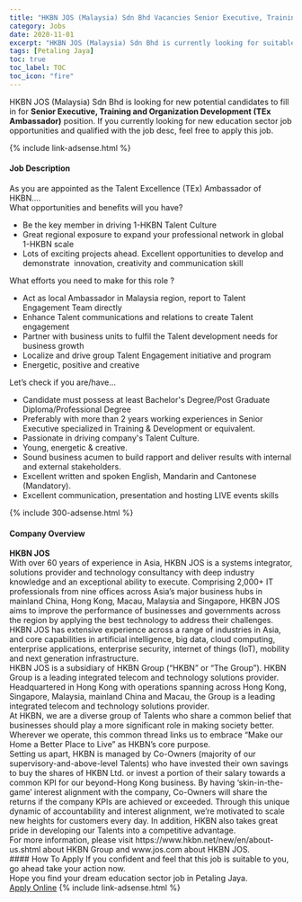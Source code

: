 ```yaml
---
title: "HKBN JOS (Malaysia) Sdn Bhd Vacancies Senior Executive, Training and Organization Development (TEx Ambassador)" 
category: Jobs 
date: 2020-11-01 
excerpt: "HKBN JOS (Malaysia) Sdn Bhd is currently looking for suitable person to fill in the Senior Executive, Training and Organization Development (TEx Ambassador) which positioned at Petaling Jaya" 
tags: [Petaling Jaya] 
toc: true 
toc_label: TOC 
toc_icon: "fire" 
--- 
```


<p>HKBN JOS (Malaysia) Sdn Bhd is looking for new potential candidates to fill in for <b>Senior Executive, Training and Organization Development (TEx Ambassador)</b> position. If you currently looking for new education sector job opportunities and qualified with the job desc, feel free to apply this job.
</p>{% include link-adsense.html %} 
<div><div><h4>Job Description</h4></div><div><div><span><div><div><div><div>As you are appointed as the Talent Excellence (TEx) Ambassador of HKBN....</div><div>What opportunities and benefits will you have?</div><ul><li><div>Be the key member in driving 1-HKBN Talent Culture</div></li><li><div>Great regional exposure to expand your professional network in global 1-HKBN scale</div></li><li><div>Lots of exciting projects ahead. Excellent opportunities to develop and demonstrate&#160; innovation, creativity and communication skill</div></li></ul><div>What efforts you need to make for this role ?</div></div><ul><li>Act as local Ambassador in Malaysia region, report to Talent Engagement Team directly&#160;</li><li>Enhance Talent communications and relations to create Talent engagement</li><li>Partner with business units to fulfil the Talent development needs for business growth</li><li>Localize and drive group Talent Engagement initiative and program</li><li>Energetic, positive and creative</li></ul><div><div>Let&#8217;s check if you are/have&#8230;</div></div></div><ul><li>Candidate must possess at least Bachelor's Degree/Post Graduate Diploma/Professional Degree</li><li>Preferably with more than 2 years working experiences in Senior Executive specialized in Training &amp; Development or equivalent.</li><li>Passionate in driving company's Talent Culture.</li><li>Young, energetic &amp; creative.</li><li>Sound business acumen to build rapport and deliver results with internal and external stakeholders.</li><li>Excellent written and spoken English, Mandarin and Cantonese (Mandatory).</li><li>Excellent communication, presentation and hosting LIVE events skills&#160;</li></ul></div></span></div></div></div> 
{% include 300-adsense.html %} 
<div><div><h4>Company Overview</h4></div><div><div><span><div><div>
<div><strong>HKBN JOS</strong></div>
<div>With over 60 years of experience in Asia, HKBN JOS is a systems integrator, solutions provider and technology consultancy with deep industry knowledge and an exceptional ability to execute. Comprising 2,000+ IT professionals from nine offices across Asia&#8217;s major business hubs in mainland China, Hong Kong, Macau, Malaysia and Singapore, HKBN JOS aims to improve the performance of businesses and governments across the region by applying the best technology to address their challenges. HKBN JOS has extensive experience across a range of industries in Asia, and core capabilities in artificial intelligence, big data, cloud computing, enterprise applications, enterprise security, internet of things (IoT), mobility and next generation infrastructure.</div>
<div>HKBN JOS is a subsidiary of HKBN Group (&#8220;HKBN&#8221; or &#8220;The Group&#8221;). HKBN Group is a leading integrated telecom and technology solutions provider. Headquartered in Hong Kong with operations spanning across Hong Kong, Singapore, Malaysia, mainland China and Macau, the Group is a leading integrated telecom and technology solutions provider.</div>
<div>At HKBN, we are a diverse group of Talents who share a common belief that businesses should play a more significant role in making society better. Wherever we operate, this common thread links us to embrace &#8220;Make our Home a Better Place to Live&#8221; as HKBN&#8217;s core purpose.</div>
<div>Setting us apart, HKBN is managed by Co-Owners (majority of our supervisory-and-above-level Talents) who have invested their own savings to buy the shares of HKBN Ltd. or invest a portion of their salary towards a common KPI for our beyond-Hong Kong business. By having &#8216;skin-in-the-game&#8217; interest alignment with the company, Co-Owners will share the returns if the company KPIs are achieved or exceeded. Through this unique dynamic of accountability and interest alignment, we&#8217;re motivated to scale new heights for customers every day. In addition, HKBN also takes great pride in developing our Talents into a competitive advantage.</div>
<div>For more information, please visit&#160;https://www.hkbn.net/new/en/about-us.shtml&#160;about HKBN Group and&#160;www.jos.com&#160;about HKBN JOS.</div>
</div></div></span></div></div></div> 
#### How To Apply 
If you confident and feel that this job is suitable to you, go ahead take your action now. <br/> 
Hope you find your dream education sector job in Petaling Jaya. <br/> 
<a href="https://www.jobstreet.com.my/en/job/senior-executive-training-and-organization-development-tex-ambassador-4414119?jobId=jobstreet-my-job-4414119&sectionRank=14&token=0~cab17937-d37c-4099-b802-27dc017a4894&fr=SRP%20View%20In%20New%20Ta" class="btn btn--info" target="_blank" rel="nofollow noopenner">Apply Online</a> 
{% include link-adsense.html %} 